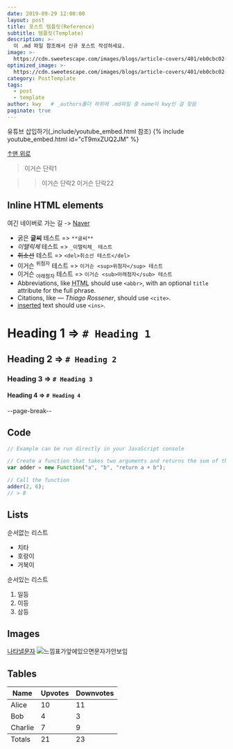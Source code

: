 ```yaml
---
date: 2019-09-29 12:08:00
layout: post
title: 포스트 템플릿(Reference)
subtitle: 템플릿(Template)
description: >-
  이 .md 파일 참조해서 신규 포스트 작성하세요.
image: >-
  https://cdn.sweetescape.com/images/blogs/article-covers/401/eb0cbc02-0a67-4441-b16a-1c76bdeff21a-1920.jpg
optimized_image: >-
  https://cdn.sweetescape.com/images/blogs/article-covers/401/eb0cbc02-0a67-4441-b16a-1c76bdeff21a-1920.jpg
category: PostTemplate
tags:
  - post
  - template
author: kwy   # _authors폴더 하위에 .md파일 중 name이 kwy인 걸 찾음
paginate: true
---
```


유튜브 삽입하기(_include/youtube_embed.html 참조)
{% include youtube_embed.html id="cT9mxZUQ2JM" %}


<a href="#">↑맨 위로</a>


> 이거슨 단락1


>> 이거슨 단락2
>> 이거슨 단락22




## Inline HTML elements

여긴 네이버로 가는 길 -> [Naver](https://www.naver.com)


* 굵은 **글씨** 테스트 => `**글씨**`
* _이탤릭체_ 테스트 => `_이탤릭체_ 테스트`
* <del>취소선</del> 테스트 => `<del>취소선 테스트</del>`
* 이거슨 <sup>위첨자</sup> 테스트 => `이거슨 <sup>위첨자</sup> 테스트`
* 이거슨 <sub>아래첨자</sub> 테스트 => `이거슨 <sub>아래첨자</sub> 테스트`
* Abbreviations, like <abbr title="HyperText Markup Langage">HTML</abbr> should use `<abbr>`, with an optional `title` attribute for the full phrase.
* Citations, like <cite>&mdash; Thiago Rossener</cite>, should use `<cite>`.
* <ins>inserted</ins> text should use `<ins>`.


# Heading 1 => `# Heading 1`

## Heading 2 => `# Heading 2`

### Heading 3 => `# Heading 3`

#### Heading 4 => `# Heading 4`



--page-break--



## Code

```js
// Example can be run directly in your JavaScript console

// Create a function that takes two arguments and returns the sum of those arguments
var adder = new Function("a", "b", "return a + b");

// Call the function
adder(2, 6);
// > 8
```



## Lists

순서없는 리스트

* 치타
* 호랑이
* 거북이

순서있는 리스트

1. 일등
2. 이등
3. 삼등


## Images

[나타낼문자](https://placehold.it/800x400 "마우스가 위에 있으면 나오는 text")
![느낌표가앞에있으면문자가안보임](https://placehold.it/400x200 "Medium example image")


## Tables

<table>
  <thead>
    <tr>
      <th>Name</th>
      <th>Upvotes</th>
      <th>Downvotes</th>
    </tr>
  </thead>
  <tfoot>
    <tr>
      <td>Totals</td>
      <td>21</td>
      <td>23</td>
    </tr>
  </tfoot>
  <tbody>
    <tr>
      <td>Alice</td>
      <td>10</td>
      <td>11</td>
    </tr>
    <tr>
      <td>Bob</td>
      <td>4</td>
      <td>3</td>
    </tr>
    <tr>
      <td>Charlie</td>
      <td>7</td>
      <td>9</td>
    </tr>
  </tbody>
</table>

